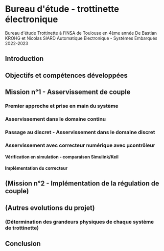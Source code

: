 # Bureau d'étude - trottinette électronique
Bureau d'étude Trottinette à l'INSA de Toulouse en 4ème année
De Bastian KROHG et Nicolas SIARD
Automatique Electronique - Systèmes Embarqués
2022-2023

## Introduction

## Objectifs et compétences développées

## Mission n°1 - Asservissement de couple

### Premier approche et prise en main du système

### Asservissement dans le domaine continu

### Passage au discret - Asservissement dans le domaine discret

### Asservissement avec correcteur numérique avec µcontrôleur

#### Vérification en simulation - comparaison Simulink/Keil

#### Implémentation du correcteur


## (Mission n°2 - Implémentation de la régulation de couple)
## (Autres evolutions du projet)
### (Détermination des grandeurs physiques de chaque système de trottinette)

## Conclusion
